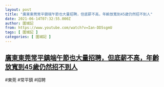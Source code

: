 ```yaml
---
layout: post
title: "廣東東莞常平鎮端午節也大量招聘，但底薪不高，年齡放寬到45歲仍然招不到人"
date: 2021-06-14T07:32:55.000Z
author: 圍城記
from: https://www.youtube.com/watch?v=Ian-DD5sgmU
tags: [ 圍城記 ]
categories: [ 圍城記 ]
---
```

<!--1623655975000-->
[廣東東莞常平鎮端午節也大量招聘，但底薪不高，年齡放寬到45歲仍然招不到人](https://www.youtube.com/watch?v=Ian-DD5sgmU)
------

<div>
#東莞 #常平鎮 #招聘
</div>
